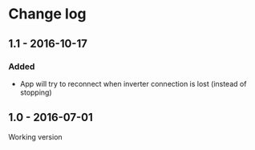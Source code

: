 # Change log

## 1.1 - 2016-10-17
### Added
* App will try to reconnect when inverter connection is lost (instead of stopping)

## 1.0 - 2016-07-01
Working version
